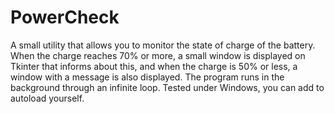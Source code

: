 # PowerCheck
A small utility that allows you to monitor the state of charge of the battery. When the charge reaches 70% or more, a small window is displayed on Tkinter that informs about this, and when the charge is 50% or less, a window with a message is also displayed. The program runs in the background through an infinite loop. Tested under Windows, you can add to autoload yourself.
